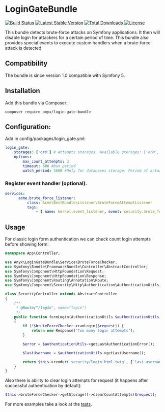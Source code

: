LoginGateBundle
==============

[![Build Status](https://travis-ci.org/anyx/LoginGateBundle.svg?branch=master)](https://travis-ci.org/anyx/LoginGateBundle)
[![Latest Stable Version](https://poser.pugx.org/anyx/login-gate-bundle/v/stable)](https://packagist.org/packages/anyx/login-gate-bundle)
[![Total Downloads](https://poser.pugx.org/anyx/login-gate-bundle/downloads)](https://packagist.org/packages/anyx/login-gate-bundle)
[![License](https://poser.pugx.org/anyx/login-gate-bundle/license)](https://packagist.org/packages/anyx/login-gate-bundle)

This bundle detects brute-force attacks on Symfony applications. It then will disable login for attackers for a certain period of time.
This bundle also provides special events to execute custom handlers when a brute-force attack is detected.

## Compatibility
The bundle is since version 1.0 compatible with Symfony 5.

## Installation
Add this bundle via Composer:
```
composer require anyx/login-gate-bundle
```
## Configuration:

Add in config/packages/login_gate.yml:

```yml
login_gate:
    storages: ['orm'] # Attempts storages. Available storages: ['orm', 'session', 'mongodb']
    options:
        max_count_attempts: 3
        timeout: 600 #Ban period
        watch_period: 3600 #Only for databases storage. Period of actuality attempts
 ```

### Register event handler (optional).
```yml
services:
      acme.brute_force_listener:
          class: Acme\BestBundle\Listener\BruteForceAttemptListener
          tags:
              - { name: kernel.event_listener, event: security.brute_force_attempt, method: onBruteForceAttempt }
```

## Usage

For classic login form authentication we can check count login attempts
before showing form:

```php
namespace App\Controller;

use Anyx\LoginGateBundle\Service\BruteForceChecker;
use Symfony\Bundle\FrameworkBundle\Controller\AbstractController;
use Symfony\Component\HttpFoundation\Request;
use Symfony\Component\HttpFoundation\Response;
use Symfony\Component\Routing\Annotation\Route;
use Symfony\Component\Security\Http\Authentication\AuthenticationUtils;

class SecurityController extends AbstractController
{
    /**
     * @Route("/login", name="login")
     */
    public function formLogin(AuthenticationUtils $authenticationUtils, BruteForceChecker $bruteForceChecker, Request $request): Response
    {
        if (!$bruteForceChecker->canLogin($request)) {
            return new Response('Too many login attempts');
        }

        $error = $authenticationUtils->getLastAuthenticationError();

        $lastUsername = $authenticationUtils->getLastUsername();

        return $this->render('security/login.html.twig', ['last_username' => $lastUsername, 'error' => $error]);
    }
}

```
Also there is ability to clear login attempts for request (it happens after successful authentication by default):
```php
$this->bruteForceChecker->getStorage()->clearCountAttempts($request);
```

For more examples take a look at the [tests](https://github.com/anyx/LoginGateBundle/tree/master/Tests).
